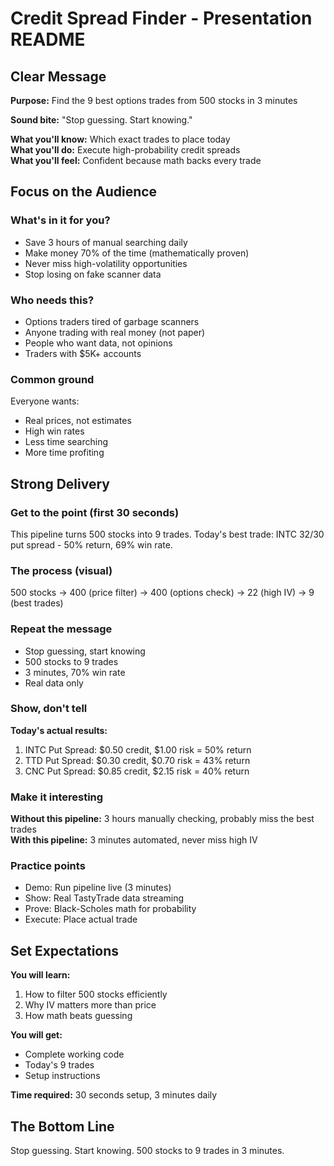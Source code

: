 # Credit Spread Finder - Presentation README

## Clear Message
**Purpose:** Find the 9 best options trades from 500 stocks in 3 minutes

**Sound bite:** "Stop guessing. Start knowing."

**What you'll know:** Which exact trades to place today  
**What you'll do:** Execute high-probability credit spreads  
**What you'll feel:** Confident because math backs every trade

## Focus on the Audience

### What's in it for you?
- Save 3 hours of manual searching daily
- Make money 70% of the time (mathematically proven)
- Never miss high-volatility opportunities
- Stop losing on fake scanner data

### Who needs this?
- Options traders tired of garbage scanners
- Anyone trading with real money (not paper)
- People who want data, not opinions
- Traders with $5K+ accounts

### Common ground
Everyone wants:
- Real prices, not estimates
- High win rates
- Less time searching
- More time profiting

## Strong Delivery

### Get to the point (first 30 seconds)
This pipeline turns 500 stocks into 9 trades. Today's best trade: INTC $32/$30 put spread - 50% return, 69% win rate.

### The process (visual)
500 stocks → 400 (price filter) → 400 (options check) → 22 (high IV) → 9 (best trades)

### Repeat the message
- Stop guessing, start knowing
- 500 stocks to 9 trades
- 3 minutes, 70% win rate
- Real data only

### Show, don't tell
**Today's actual results:**
1. INTC Put Spread: $0.50 credit, $1.00 risk = 50% return
2. TTD Put Spread: $0.30 credit, $0.70 risk = 43% return  
3. CNC Put Spread: $0.85 credit, $2.15 risk = 40% return

### Make it interesting
**Without this pipeline:** 3 hours manually checking, probably miss the best trades  
**With this pipeline:** 3 minutes automated, never miss high IV

### Practice points
- Demo: Run pipeline live (3 minutes)
- Show: Real TastyTrade data streaming
- Prove: Black-Scholes math for probability
- Execute: Place actual trade

## Set Expectations

**You will learn:**
1. How to filter 500 stocks efficiently
2. Why IV matters more than price
3. How math beats guessing

**You will get:**
- Complete working code
- Today's 9 trades
- Setup instructions

**Time required:** 30 seconds setup, 3 minutes daily

## The Bottom Line
Stop guessing. Start knowing. 500 stocks to 9 trades in 3 minutes.
